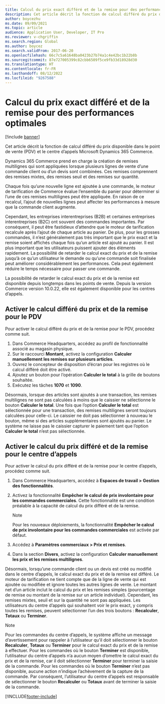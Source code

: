 ```yaml
---
title: Calcul du prix exact différé et de la remise pour des performances optimales
description: Cet article décrit la fonction de calcul différé du prix disponible dans le point de vente (PDV) et le centre d’appels Microsoft Dynamics 365 Commerce.
author: boycezhu
ms.date: 09/09/2021
ms.topic: article
audience: Application User, Developer, IT Pro
ms.reviewer: v-chgriffin
ms.search.region: Global
ms.author: boycez
ms.search.validFrom: 2017-06-20
ms.openlocfilehash: 66c7c5a61648ba0423b27b74a1c4e42bc1b22b8b
ms.sourcegitcommit: 87e727005399c82cbb6509f5ce9fb33d18928d30
ms.translationtype: HT
ms.contentlocale: fr-FR
ms.lasthandoff: 08/12/2022
ms.locfileid: "9267588"
---
```

# <a name="delay-exact-price-and-discount-calculation-for-improved-performance"></a>Calcul du prix exact différé et de la remise pour des performances optimales

[!include [banner](includes/banner.md)]

Cet article décrit la fonction de calcul différé du prix disponible dans le point de vente (PDV) et le centre d’appels Microsoft Dynamics 365 Commerce.

Dynamics 365 Commerce prend en charge la création de remises multilignes qui sont appliquées lorsque plusieurs lignes de vente d’une commande client ou d’un devis sont combinées. Ces remises comprennent des remises mixtes, des remises seuil et des remises sur quantité.

Chaque fois qu’une nouvelle ligne est ajoutée à une commande, le moteur de tarification de Commerce évalue l’ensemble du panier pour déterminer si l’une de ces remises multilignes peut être appliquée. En raison de ce recalcul, l’ajout de nouvelles lignes peut affecter les performances à mesure que la commande client augmente.

Cependant, les entreprises interentreprises (B2B) et certaines entreprises interentreprises (B2C) ont souvent des commandes importantes. Par conséquent, il peut être fastidieux d’attendre que le moteur de tarification recalcule après l’ajout de chaque article au panier. De plus, pour les grosses commandes, il n’est généralement pas très important que le prix exact et la remise soient affichés chaque fois qu’un article est ajouté au panier. Il est plus important que les utilisateurs puissent ajouter des éléments rapidement. La possibilité de retarder le calcul exact du prix et de la remise jusqu’à ce qu’un utilisateur le demande ou qu’une commande soit finalisée peut améliorer considérablement les performances. Cela peut également réduire le temps nécessaire pour passer une commande.

La possibilité de retarder le calcul exact du prix et de la remise est disponible depuis longtemps dans les points de vente. Depuis la version Commerce version 10.0.22, elle est également disponible pour les centres d’appels.

## <a name="enable-delayed-price-and-discount-calculation-for-pos"></a>Activer le calcul différé du prix et de la remise pour le PDV

Pour activer le calcul différé du prix et de la remise pour le PDV, procédez comme suit.

1. Dans Commerce Headquarters, accédez au profil de fonctionnalité associé au magasin physique.
1. Sur le raccourci **Montant**, activez la configuration **Calculer manuellement les remises sur plusieurs articles**.
1. Ouvrez le concepteur de disposition d’écran pour les registres où le calcul différé doit être activé.
1. Ajoutez un bouton pour l’opération **Calculer le total** à la grille de boutons souhaitée.
1. Exécutez les tâches **1070** et **1090**.

Désormais, lorsque des articles sont ajoutés à une transaction, les remises multilignes ne sont pas calculées à moins que le caissier ne sélectionne le bouton **Calculer le total**. Une fois que l’option **Calculer le total** est sélectionnée pour une transaction, des remises multilignes seront toujours calculées pour celle-ci. Le caissier ne doit pas sélectionner à nouveau le bouton, même si des articles supplémentaires sont ajoutés au panier. Le système ne laisse pas le caissier capturer le paiement tant que l’option **Calculer le total** n’est pas sélectionnée.

## <a name="enable-delayed-price-and-discount-calculation-for-call-center"></a>Activer le calcul du prix différé et de la remise pour le centre d’appels

Pour activer le calcul du prix différé et de la remise pour le centre d’appels, procédez comme suit.

1. Dans Commerce Headquarters, accédez à **Espaces de travail  \> Gestion des fonctionnalités**.
1. Activez la fonctionnalité **Empêcher le calcul de prix involontaire pour les commandes commerciales**. Cette fonctionnalité est une condition préalable à la capacité de calcul du prix différé et de la remise.

    > [!NOTE]
    > Pour les nouveaux déploiements, la fonctionnalité **Empêcher le calcul de prix involontaire pour les commandes commerciales** est activée par défaut.

1. Accédez à **Paramètres commerciaux \> Prix et remises**.
1. Dans la section **Divers**, activez la configuration **Calculer manuellement les prix et les remises multilignes**.

Désormais, lorsqu’une commande client ou un devis est créé ou modifié dans le centre d’appels, le calcul exact du prix et de la remise est différé. Le moteur de tarification ne tient compte que de la ligne de vente qui est ajoutée ou modifiée et ignore toutes les autres lignes de vente. Le montant net d’un article inclut le calcul du prix et les remises simples (pourcentage de remise ou montant de la remise sur un article individuel). Cependant, les remises mixtes, seuil et sur la quantité ne sont pas appliquées. Les utilisateurs du centre d’appels qui souhaitent voir le prix exact, y compris toutes les remises, peuvent sélectionner l’un des trois boutons : **Recalculer**, **Totaux** ou **Terminer**.

> [!NOTE]
> Pour les commandes du centre d’appels, le système affiche un message d’avertissement pour rappeler à l’utilisateur qu’il doit sélectionner le bouton **Recalculer**, **Totaux** ou **Terminer** pour le calcul exact du prix et de la remise à effectuer. Pour les commandes où le bouton **Terminer** est disponible, l’utilisateur du centre d’appels n’a aucun moyen d’omettre le calcul exact du prix et de la remise, car il doit sélectionner **Terminer** pour terminer la saisie de la commande. Pour les commandes où le bouton **Terminer** n’est pas disponible, aucune action n’indique l’achèvement de la capture de la commande. Par conséquent, l’utilisateur du centre d’appels est responsable de sélectionner le bouton **Recalculer** ou **Totaux** avant de terminer la saisie de la commande.

[!INCLUDE[footer-include](../includes/footer-banner.md)]
